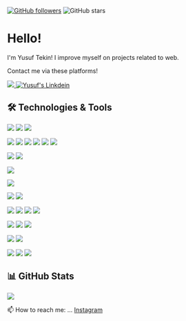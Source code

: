 
[![GitHub followers](https://img.shields.io/github/followers/Yusuf-Tekin?style=social)](https://github.com/Yusuf-Tekin?tab=followers)
![GitHub stars](https://img.shields.io/github/stars/Yusuf-Tekin?style=social)



# Hello!
I'm Yusuf Tekin! I improve myself on projects related to web.

Contact me via these platforms! 

  <a href="https://www.instagram.com/yusuf.tekinx/"> <img src="https://skillicons.dev/icons?i=instagram"></img> </a>
  <a href="https://www.linkedin.com/in/yusuf-tekin-683a9b1a2/" target="_blank" rel="nofollow"><img alt="Yusuf's Linkdein" src="https://skillicons.dev/icons?i=linkedin" /></a>

  
## 🛠 Technologies & Tools 

<img src="https://skillicons.dev/icons?i=java&theme=light"></img>
<img src="https://skillicons.dev/icons?i=spring"></img>
<img src="https://skillicons.dev/icons?i=hibernate&theme=light"></img>


<img src="https://skillicons.dev/icons?i=js&theme=light"></img>
<img src="https://skillicons.dev/icons?i=react&theme=light"></img>
<img src="https://skillicons.dev/icons?i=redux&theme=light"></img>
<img src="https://skillicons.dev/icons?i=vue&theme=light"></img>
<img src="https://skillicons.dev/icons?i=nuxt&theme=light"></img>
<img src="https://skillicons.dev/icons?i=svelte&theme=light"></img>

<img src="https://skillicons.dev/icons?i=nodejs"></img>
<img src="https://skillicons.dev/icons?i=express"></img>

<img src="https://skillicons.dev/icons?i=mongo"></img>

<img src="https://skillicıns.dev/icons?i=ts" />

<img src="https://skillicons.dev/icons?i=python&theme=light"></img>
<img src="https://skillicons.dev/icons?i=django&theme=light"></img>

<img src="https://skillicons.dev/icons?i=html&theme=light"></img>
<img src="https://skillicons.dev/icons?i=css&theme=light"></img>
<img src="https://skillicons.dev/icons?i=bootstrap&theme=light"></img>
<img src="https://skillicons.dev/icons?i=tailwind&theme=light"></img>

<img src="https://skillicons.dev/icons?i=c&theme=light"></img>
<img src="https://skillicons.dev/icons?i=cpp&theme=light"></img>
<img src="https://skillicons.dev/icons?i=arduino&theme=light"></img>

<img src="https://skillicons.dev/icons?i=aws&theme=light"></img>
<img src="https://skillicons.dev/icons?i=firebase&theme=light"></img>


<img src="https://skillicons.dev/icons?i=eclipse&theme=light"></img>
<img src="https://skillicons.dev/icons?i=vscode&theme=light"></img>
<img src="https://skillicons.dev/icons?i=idea&theme=light"></img>















## 📊 GitHub Stats

<p align="center">
  <p>
    <img src="https://github-readme-stats.vercel.app/api?username=Yusuf-Tekin&count_private=true&show_icons=true&theme=tokyonight">
</p>
</p>



📫 How to reach me: ... [Instagram](https://www.instagram.com/yusuf.tekinx/)

